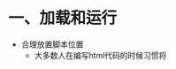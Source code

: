 # 一、加载和运行
* 合理放置脚本位置
  * 大多数人在编写html代码的时候习惯将<script>标签和css一起放在头部，但是这样放置的话脚本会阻塞页面渲染，直到脚本全部下载并执行完成后，页面的渲染才会继续。因此页面的性能问题会很明显。将脚本放到页面顶部将会导致明显的延迟，通常表现为显示空白页面，用户无法浏览内容，也无法与页面进行交互。由于脚本会阻塞页面其他资源的下载，因此推荐将所有的<script>标签尽可能放到<body>标签的底部，以尽量减少对整个页面下载的影响。

# 二、数据访问
# 三、编程
# 四、算法和流程控制
# 五、字符串和正则表达式
# 六、响应接口
# 七、异步javascript
# 八、编程实践
# 九、构建和部署高性能javascript应用
# 十、工具


